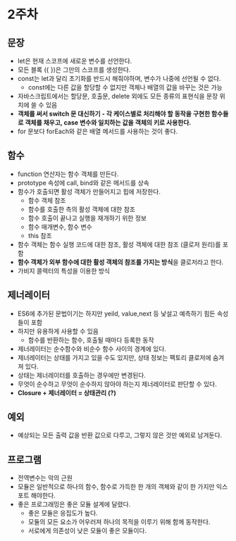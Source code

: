 # 2주차

## 문장

- let은 현재 스코프에 새로운 변수를 선언한다.
- 모든 블록 ({ })은 그만의 스코프를 생성한다.
- const는 let과 달리 초기화를 반드시 해줘야하며, 변수가 나중에 선언될 수 없다.
    - const에는 다른 값을 할당할 수 없지만 객체나 배열의 값을 바꾸는 것은 가능
- 자바스크립트에서는 할당문, 호출문, delete 외에도 모든 종류의 표현식을 문장 위치에 쓸 수 있음
- **객체를 써서 switch 문 대신하기 - 각 케이스별로 처리해야 할 동작을 구현한 함수들로 객체를 채우고, case 변수와 일치하는 값을 객체의 키로 사용한다.**
- for 문보다 forEach와 같은 배열 메서드를 사용하는 것이 좋다.

## 함수

- function 연산자는 함수 객체를 만든다.
- prototype 속성에 call, bind와 같은 메서드를 상속
- 함수가 호출되면 활성 객체가 만들어지고 힙에 저장한다.
    - 함수 객체 참조
    - 함수를 호출한 측의 활성 객체에 대한 참조
    - 함수 호출이 끝나고 실행을 재개하기 위한 정보
    - 함수 매개변수, 함수 변수
    - this 참조
- 함수 객체는 함수 실행 코드에 대한 참조, 활성 객체에 대한 참조 (클로저 원리)를 포함
- **함수 객체가 외부 함수에 대한 활성 객체의 참조를 가지는 방식**을 클로저라고 한다.
- 가비지 콜렉터의 특성을 이용한 방식

## 제너레이터

- ES6에 추가된 문법이기는 하지만 yeild, value,next 등 낯설고 예측하기 힘든 속성들이 포함
- 하지만 유용하게 사용할 수 있음
    - 함수를 반환하는 함수, 호출될 때마다 등록한 동작
- 제너레이터는 순수함수와 비순수 함수 사이의 경계에 있다.
- 제너레이터는 상태를 가지고 있을 수도 있지만, 상태 정보는 팩토리 클로저에 숨겨져 있다.
- 상태는 제너레이터를 호출하는 경우에만 변경된다.
- 무엇이 순수하고 무엇이 순수하지 않아야 하는지 제너레이터로 판단할 수 있다.
- **Closure + 제너레이터 = 상태관리 (?)**

## 예외

- 예상되는 모든 출력 값을 반환 값으로 다루고, 그렇지 않은 것만 예외로 남겨둔다.

## 프로그램

- 전역변수는 악의 근원
- 모듈은 일반적으로 하나의 함수, 함수로 가득한 한 개의 객체와 같이 한 가지만 익스포트 해야한다.
- 좋은 프로그래밍은 좋은 모듈 설계에 달렸다.
    - 좋은 모듈은 응집도가 높다.
    - 모듈의 모든 요소가 어우러져 하나의 목적을 이루기 위해 함께 동작한다.
    - 서로에게 의존성이 낮은 모듈이 좋은 모듈이다.
